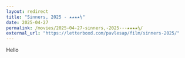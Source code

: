 ```yaml
---
layout: redirect
title: "Sinners, 2025 - ★★★★½"
date: 2025-04-27
permalink: /movies/2025-04-27-sinners,-2025---★★★★½/
external_url: "https://letterboxd.com/pavlesap/film/sinners-2025/"
---
```

Hello
